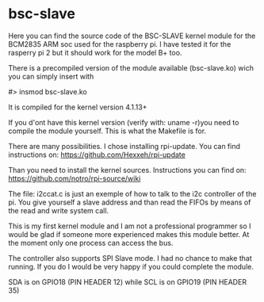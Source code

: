 # bsc-slave

Here you can find the source code of the BSC-SLAVE kernel module for 
the BCM2835 ARM soc used for the raspberry pi. I have tested it for 
the rasperry pi 2 but it should work for the model B+ too.

There is a precompiled version of the module available (bsc-slave.ko)
wich you can simply insert with

#> insmod bsc-slave.ko

It is compiled for the kernel version 4.1.13+

If you d'ont have this kernel version (verify with: uname -r)you need to 
compile the module yourself. This is what the Makefile is for. 

There are many possibilities. I chose installing rpi-update. You can find 
instructions on: https://github.com/Hexxeh/rpi-update

Than you need to install the kernel sources. Instructions you can find on:
https://github.com/notro/rpi-source/wiki
 
The file: i2ccat.c is just an exemple of how to talk to the i2c controller 
of the pi. You give yourself a slave address and than read the FIFOs by means
of the read and write system call.

This is my first kernel module and I am not a professional programmer so
I would be glad if someone more experienced makes this module better. At 
the moment only one process can access the bus. 

The controller also supports SPI Slave mode. I had no chance to make that 
running. If you do I would be very happy if you could complete the module. 

SDA is on GPIO18 (PIN HEADER 12) while SCL is on GPIO19 (PIN HEADER 35)
